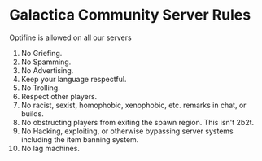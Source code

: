 # Galactica Community Server Rules

Optifine is allowed on all our servers
1. No Griefing. 
2. No Spamming. 
3. No Advertising. 
4. Keep your language respectful. 
5. No Trolling. 
6. Respect other players. 
7. No racist, sexist, homophobic, xenophobic, etc. remarks in chat, or builds. 
8. No obstructing players from exiting the spawn region. This isn't 2b2t. 
9. No Hacking, exploiting, or otherwise bypassing server systems including the item banning system. 
10. No lag machines.